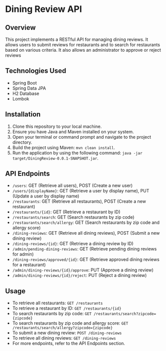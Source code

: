 # Dining Review API

## Overview
This project implements a RESTful API for managing dining reviews. It allows users to submit reviews for restaurants and to search for restaurants based on various criteria.
It also allows an administrator to approve or reject reviews

## Technologies Used
- Spring Boot
- Spring Data JPA
- H2 Database
- Lombok

## Installation
1. Clone this repository to your local machine.
2. Ensure you have Java and Maven installed on your system.
3. Open your terminal or command prompt and navigate to the project directory.
4. Build the project using Maven: `mvn clean install`.
5. Run the application by using the following command: `java -jar target/DiningReview-0.0.1-SNAPSHOT.jar`.

## API Endpoints
- `/users`: GET (Retrieve all users), POST (Create a new user)
- `/users/{displayName}`: GET (Retrieve a user by display name), PUT (Update a user by display name)
- `/restaurants`: GET (Retrieve all restaurants), POST (Create a new restaurant)
- `/restaurants/{id}`: GET (Retrieve a restaurant by ID)
- `/restaurants/search`: GET (Search restaurants by zip code)
- `/restaurants/search/allergy`: GET (Search restaurants by zip code and allergy score)
- `/dining-reviews`: GET (Retrieve all dining reviews), POST (Submit a new dining review)
- `/dining-reviews/{id}`: GET (Retrieve a dining review by ID)
- `/admin/pending-dining-reviews`: GET (Retrieve pending dining reviews for admin)
- `/dining-reviews/approved/{id}`: GET (Retrieve approved dining reviews for a restaurant)
- `/admin/dining-reviews/{id}/approve`: PUT (Approve a dining review)
- `/admin/dining-reviews/{id}/reject`: PUT (Reject a dining review)

## Usage
- To retrieve all restaurants: `GET /restaurants`
- To retrieve a restaurant by ID: `GET /restaurants/{id}`
- To search restaurants by zip code: `GET /restaurants/search?zipcode={zipcode}`
- To search restaurants by zip code and allergy score: `GET /restaurants/search/allergy?zipcode={zipcode}`
- To submit a new dining review: `POST /dining-reviews`
- To retrieve all dining reviews: `GET /dining-reviews`
- For more endpoints, refer to the API Endpoints section.
